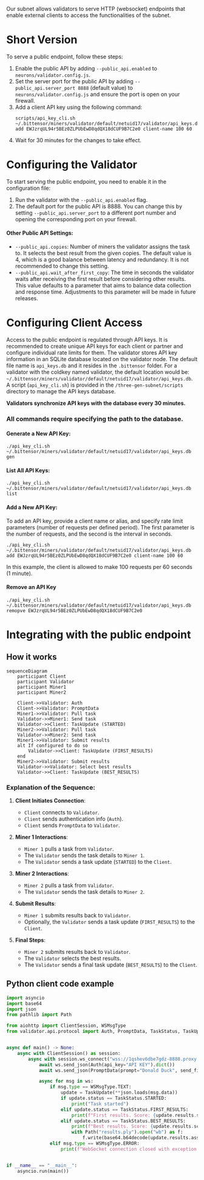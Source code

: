 Our subnet allows validators to serve HTTP (websocket) endpoints that enable external clients to access the functionalities of the subnet.

# Short Version
To serve a public endpoint, follow these steps:
1. Enable the public API by adding `--public_api.enabled` to `neurons/validator.config.js`.
2. Set the server port for the public API by adding `--public_api.server_port 8888` (default value) to `neurons/validator.config.js` and ensure the port is open on your firewall.
3. Add a client API key using the following command:
   ```commandline
   scripts/api_key_cli.sh ~/.bittensor/miners/validator/default/netuid17/validator/api_keys.db add EWJzrqUL94r5BEz0ZLPUbEwD8qdQX18dCUF9B7C2e0 client-name 100 60
   ```
4. Wait for 30 minutes for the changes to take effect.

# Configuring the Validator
To start serving the public endpoint, you need to enable it in the configuration file:
1. Run the validator with the `--public_api.enabled` flag.
2. The default port for the public API is 8888. You can change this by setting `--public_api.server_port` to a different port number and opening the corresponding port on your firewall.

#### Other Public API Settings:
* `--public_api.copies`: Number of miners the validator assigns the task to. It selects the best result from the given copies. The default value is 4, which is a good balance between latency and redundancy. It is not recommended to change this setting.
* `--public_api.wait_after_first_copy`: The time in seconds the validator waits after receiving the first result before considering other results. This value defaults to a parameter that aims to balance data collection and response time. Adjustments to this parameter will be made in future releases.

# Configuring Client Access
Access to the public endpoint is regulated through API keys. 
It is recommended to create unique API keys for each client or partner and configure individual rate limits for them.
The validator stores API key information in an SQLite database located on the validator node. 
The default file name is `api_keys.db` and it resides in the `.bittensor` folder. 
For a validator with the coldkey named validator, the default location would be: `~/.bittensor/miners/validator/default/netuid17/validator/api_keys.db`.
A script (`api_key_cli.sh`) is provided in the `/three-gen-subnet/scripts` directory to manage the API keys database. 

**Validators synchronize API keys with the database every 30 minutes.** 

### All commands require specifying the path to the database.

#### Generate a New API Key:
```commandline
./api_key_cli.sh ~/.bittensor/miners/validator/default/netuid17/validator/api_keys.db gen
```

#### List All API Keys:
```commandline
./api_key_cli.sh ~/.bittensor/miners/validator/default/netuid17/validator/api_keys.db list
```

#### Add a New API Key:
To add an API key, provide a client name or alias, and specify rate limit parameters (number of requests per defined period). The first parameter is the number of requests, and the second is the interval in seconds.
```commandline
./api_key_cli.sh ~/.bittensor/miners/validator/default/netuid17/validator/api_keys.db add EWJzrqUL94r5BEz0ZLPUbEwD8qdQX18dCUF9B7C2e0 client-name 100 60
```
In this example, the client is allowed to make 100 requests per 60 seconds (1 minute).

#### Remove an API Key
```commandline
./api_key_cli.sh ~/.bittensor/miners/validator/default/netuid17/validator/api_keys.db remopve EWJzrqUL94r5BEz0ZLPUbEwD8qdQX18dCUF9B7C2e0
```

# Integrating with the public endpoint

## How it works

```mermaid
sequenceDiagram
    participant Client
    participant Validator
    participant Miner1
    participant Miner2

    Client->>Validator: Auth
    Client->>Validator: PromptData
    Miner1->>Validator: Pull task
    Validator->>Miner1: Send task
    Validator->>Client: TaskUpdate (STARTED)
    Miner2->>Validator: Pull task
    Validator->>Miner2: Send task
    Miner1->>Validator: Submit results
    alt If configured to do so
        Validator->>Client: TaskUpdate (FIRST_RESULTS)
    end
    Miner2->>Validator: Submit results
    Validator->>Validator: Select best results
    Validator->>Client: TaskUpdate (BEST_RESULTS)
```


### Explanation of the Sequence:

1. **Client Initiates Connection**:
    - `Client` connects to `Validator`.
    - `Client` sends authentication info (`Auth`).
    - `Client` sends `PromptData` to `Validator`.

2. **Miner 1 Interactions**:
    - `Miner 1` pulls a task from `Validator`.
    - The `Validator` sends the task details to `Miner 1`.
    - The `Validator` sends a task update (`STARTED`) to the `Client`.

3. **Miner 2 Interactions**:
    - `Miner 2` pulls a task from `Validator`.
    - The `Validator` sends the task details to `Miner 2`.

4. **Submit Results**:
    - `Miner 1` submits results back to `Validator`.
    - Optionally, the `Validator` sends a task update (`FIRST_RESULTS`) to the `Client`.

5. **Final Steps**:
    - `Miner 2` submits results back to `Validator`.
    - The `Validator` selects the best results.
    - The `Validator` sends a final task update (`BEST_RESULTS`) to the `Client`.

## Python client code example
```python
import asyncio
import base64
import json
from pathlib import Path

from aiohttp import ClientSession, WSMsgType
from validator.api.protocol import Auth, PromptData, TaskStatus, TaskUpdate


async def main() -> None:
    async with ClientSession() as session:
        async with session.ws_connect("wss://1qshev6dbe7gdz-8888.proxy.runpod.net/ws/generate/") as ws:
            await ws.send_json(Auth(api_key="API KEY").dict())
            await ws.send_json(PromptData(prompt="Donald Duck", send_first_results=True).dict())

            async for msg in ws:
                if msg.type == WSMsgType.TEXT:
                    update = TaskUpdate(**json.loads(msg.data))
                    if update.status == TaskStatus.STARTED:
                        print("Task started")
                    elif update.status == TaskStatus.FIRST_RESULTS:
                        print(f"First results. Score: {update.results.score}. Size: {len(update.results.assets)}")
                    elif update.status == TaskStatus.BEST_RESULTS:
                        print(f"Best results. Score: {update.results.score}. Size: {len(update.results.assets)}")
                        with Path("results.ply").open("wb") as f:
                            f.write(base64.b64decode(update.results.assets.encode("utf-8")))
                elif msg.type == WSMsgType.ERROR:
                    print(f"WebSocket connection closed with exception: {ws.exception()}")


if __name__ == "__main__":
    asyncio.run(main())
```